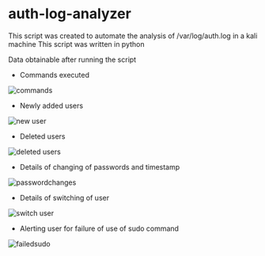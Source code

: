 # auth-log-analyzer
This script was created to automate the analysis of /var/log/auth.log in a kali machine 
This script was written in python

Data obtainable after running the script
- Commands executed
  
 ![commands](https://github.com/user-attachments/assets/2f67086f-da7c-4244-bcb9-b2f864cc90a7)

- Newly added users

![new user](https://github.com/user-attachments/assets/9b0e467d-800a-4c41-94c8-d5ad3fc40e75)

- Deleted users
  
![deleted users](https://github.com/user-attachments/assets/3c9f48b7-719c-4ac9-9db5-124ef0743b23)

- Details of changing of passwords and timestamp
  
![passwordchanges](https://github.com/user-attachments/assets/90b0f7e1-9e97-4f8b-853b-a53883f41f10)

- Details of switching of user

![switch user](https://github.com/user-attachments/assets/8e8128b5-a99f-4787-823e-7111ecf969c4)

- Alerting user for failure of use of sudo command

![failedsudo](https://github.com/user-attachments/assets/30640bfb-5397-486e-8309-ef3954dbe0f3)

